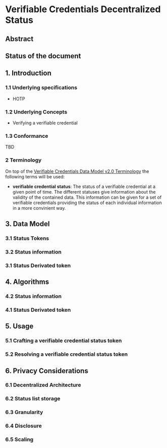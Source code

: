 # Verifiable Credentials Decentralized Status

## Abstract

## Status of the document

## 1. Introduction
### 1.1 Underlying specifications
- HOTP
### 1.2 Underlying Concepts
- Verifying a verifiable credential

### 1.3 Conformance
TBD

### 2 Terminology

On top of the [Verifiable Credentials Data Model v2.0 Terminology](https://www.w3.org/TR/vc-data-model-2.0/#terminology) the following terms will be used:

- __verifiable credential status__: The status of a verifiable credential at a given point of time. The different statuses give information about the validity of the contained data. This information can be given for a set of verifiable credentials providing the status of each individual information in a more convinient way.

## 3. Data Model
### 3.1 Status Tokens
### 3.2 Status information
### 3.1 Status Derivated token
## 4. Algorithms
### 4.2 Status information
### 4.1 Status Derivated token
## 5. Usage
### 5.1 Crafting a verifiable credential status token
### 5.2 Resolving a verifiable credential status token
## 6. Privacy Considerations
### 6.1 Decentralized Architecture
### 6.2 Status list storage
### 6.3 Granularity
### 6.4 Disclosure
### 6.5 Scaling

